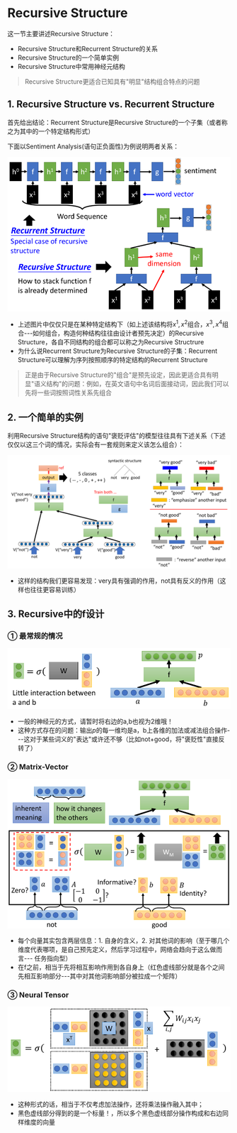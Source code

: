 # Recursive Structure

这一节主要讲述Recursive Structure：

- Recursive Structure和Recurrent Structure的关系
- Recursive Structure的一个简单实例
- Recursive Structure中常用神经元结构

> Recursive Structure更适合已知具有"明显"结构组合特点的问题

## 1. Recursive Structure vs. Recurrent Structure

首先给出结论：Recurrent Structure是Recursive Structure的一个子集（或者称之为其中的一个特定结构形式）

下面以Sentiment Analysis(语句正负面性)为例说明两者关系：

![](png/r33.png)

- 上述图片中仅仅只是在某种特定结构下（如上述该结构将$x^1,x^2$组合，$x^3,x^4$组合---如何组合，构造何种结构往往由设计者预先决定）的Recursive Structure，各自不同结构的组合都可以称之为Recursive Structrure
- 为什么说Recurrent Structure为Recursive Structure的子集：Recurrent Structure可以理解为序列按照顺序的特定结构的Recurrent Structure

> 正是由于Recursive Structure的"组合"是预先设定，因此更适合具有明显"语义结构"的问题：例如，在英文语句中名词后面接动词，因此我们可以先将一些词按照词性关系先组合

## 2. 一个简单的实例

利用Recursive Structure结构的语句"褒贬评估"的模型往往具有下述关系（下述仅仅以这三个词的情况，实际会有一套规则来定义该怎么组合）：

![](png/r34.png)

- 这样的结构我们更容易发现：very具有强调的作用，not具有反义的作用（这样也往往更容易训练）

## 3. Recursive中的f设计

### ① 最常规的情况

![](png/r35.png)

- 一般的神经元的方式，请暂时将右边的a,b也视为2维哦！
- 这种方式存在的问题：输出$p$的每一维均是a，b上各维的加法或减法组合操作---这对于某些词义的"表达"或许还不够（比如not+good，将"褒贬性"直接反转了）

### ② Matrix-Vector 

![](png/r36.png)

- 每个向量其实包含两层信息：1. 自身的含义，2. 对其他词的影响（至于哪几个维度代表哪项，是自己预先定义，然后学习过程中，网络会趋向于这么做而言--- 任务指向型）
- 在f之前，相当于先将相互影响作用到各自身上（红色虚线部分就是各个之间先相互影响部分---其中对其他词影响部分被拉成一个矩阵）

### ③ Neural Tensor

![](png/r37.png)

- 这种形式的话，相当于不仅考虑加法操作，还将乘法操作融入其中；
- 黑色虚线部分得到的是一个标量！，所以多个黑色虚线部分操作构成和右边同样维度的向量